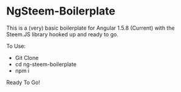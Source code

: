 # NgSteem-Boilerplate
This is a (very) basic boilerplate for Angular 1.5.8 (Current) with the Steem.JS library hooked up and ready to go.

To Use:
- Git Clone
- cd ng-steem-boilerplate
- npm i

Ready To Go!
